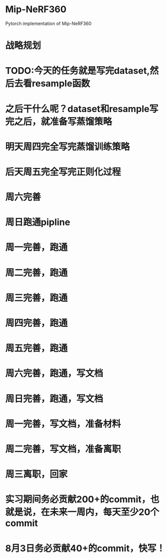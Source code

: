# Mip-NeRF360
Pytorch implementation of Mip-NeRF360

# 战略规划
# TODO:今天的任务就是写完dataset,然后去看resample函数
# 之后干什么呢？dataset和resample写完之后，就准备写蒸馏策略
# 明天周四完全写完蒸馏训练策略
# 后天周五完全写完正则化过程
# 周六完善
# 周日跑通pipline
# 周一完善，跑通
# 周二完善，跑通
# 周三完善，跑通
# 周四完善，跑通
# 周五完善，跑通
# 周六完善，跑通，写文档
# 周日完善，跑通，写文档
# 周一完善，写文档，准备材料
# 周二完善，写文档，准备离职
# 周三离职，回家
# 实习期间务必贡献200+的commit，也就是说，在未来一周内，每天至少20个commit
# 8月3日务必贡献40+的commit，快写！
